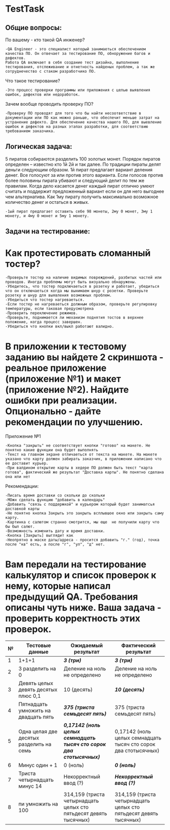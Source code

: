 # TestTask
## Общие вопросы:
По вашему - кто такой QA инженер?
````
-QA Engineer - это специалист который занимаеться обеспечением качества ПО. Он отвечает за тестирование ПО, обноружение багов и дефектов.
Работа QA включает в себя создание тест дизайна, выполнение тестирования, отслеживание и отнетность найденых проблем, а так же сотруднечество с стаком разработчико ПО.
````
Что такое тестирование?
````
-Это процесс проверки программы или приложения с целью выявления ошибок, дефектов или недоработок.
````
Зачем вообще проводить проверку ПО?
````
-Проверку ПО проводят для того что бы найти несоответствие в документации или ПО как можно раньше, что обеспечит меньше затрат на устранение дефекто. Для обеспечение качества нашего ПО, для выевление ошибок и дефектов на разных этапах разработки, для соответствию требованием заказчика.
````
## Логическая задача:
5 пиратов собираются разделить 100 золотых монет. Порядок пиратов определен – известно кто 1й 2й и так далее. По традиции пираты делят деньги следующим образом. 1й пират предлагает вариант деления денег. Все голосуют за или против этого варианта. Если голосов против более половины пирата убивают и следующий делит по тем же правилам. Когда дело касается денег каждый пират отлично умеют считать и поддержит предложенный вариант если он для него выгоднее чем альтернатива. Как 1му пирату получить максимально возможное количество денег и остаться в живых.
````
-1ый пират предлагает оставить себе 98 монеты, 2му 0 монет, 3му 1 монету, и 4му 0 монет и 5му 1 монету.
````
## Задачи на тестирование:
# Как протестировать сломанный тостер?
````
-Проверьте тостер на наличие видимых повреждений, разбитых частей или проводов. Иногда проблемы могут быть визуально обнаружены.
-Убедитесь, что тостер подключаеться в розетку и работает, убедиться что он отключаеться когда мы вынимаем шнур с розетки. Проверьте розетку и шнур для выявления возможных проблем.
-Убедиться что тостер нагреваеться.
-Если тостер не нагреваеться должным образом, проверьте регулировку температуры, если таковая предусмотрена
-Проверить переключение режимов.
-Проверьте, поднимается ли механизм поднятия тостов в верхнее положение, когда процесс завершен.
-Убедиться что кнопки вкл/выкл работают валидно.
````

# В приложении к тестовому заданию вы найдете 2 скриншота - реальное приложение (приложение №1) и макет (приложение №2). Найдите ошибки при реализации. Опционально - дайте рекомендации по улучшению.

Приложение №1
````
-Кнопка "закрыть" не соответствует кнопки "готово" на макете. Не понятно какие функции она будет выполнять
-Текст на главном экране отличаеться от текста на макете. На макете указано что карту должен забирать заказчик, в приложении написано что ее доставит курьер.
-При валдином открытие карты в хедере ПО должен быть текст "карта готова", фактический же результат "Доставка карты". Не понятно сделана она или нет
````
Рекомендации:
````
-Писать время доставки со скольки до скольки
-МОжн сделать функцию "добавить в календарь"
-Добавить "связь с поддержкой" и курьером который будет заниматсья доставкой карты
-Не понятно кнопка Закрыть это закрыть всплывшое окно или закрыть саму карту. 
-Картинка с салютом странно смотрится, мы еще  не получили карту что бы был салют.
-Возможность изменить дату и время доставки.
-Кнопка [Закрыть] выглядит как 
-Неопрятно в маске даты/адреса - просится добавить "г." (год), точка после "кв" есть, а после "г", "ул", "д" нет. 
````

# Вам передали на тестирование калькулятор и список проверок к нему, которые написал предыдущий QA. Требования описаны чуть ниже. Ваша задача - проверить корректность этих проверок.


| № | Тестовые данные                                   | Ожидаемый результат                                            | Фактический результат                                         |
|---|----------------------------------------------------|-----------------------------------------------------------------|----------------------------------------------------------------|
| 1 | 1+1+1                                              | ___3 (три)___                                                        | ___3 (три)___                                                         |
| 2 | 3 разделить на 0                                   | Деление на ноль не определено                                  | Деление на ноль не определено                                  |
| 3 | Девять целых девять десятых плюс 0,1              | 10 (десять)                                                     | ___10 (десять)___                                                    |
| 4 | Пятнадцать умножить на двадцать пять              | ___375 (триста семьдесят пять)___                                   | 375 (триста семьдесят пять)                                   |
| 5 | Одна целая две десятых разделить на семь           | ___0,17142 (ноль целых семнадцать тысяч сто сорок два стотысячных)___ | 0,17142 (ноль целых семнадцать тысяч сто сорок два стотысячных) |
| 6 | Минус один + 1                                    | 0 (ноль)                                                        | ___0 (ноль)___                                                       |
| 7 | Триста четырнадцать минус 14                       | Некорректный ввод (?)                                          | ___Некорректный ввод (?)___                                          |
| 8 | пи умножить на 100                                | 314,159 (триста четырнадцать целых сто пятьдесят девять тысячных) | 314,159 (триста четырнадцать целых сто пятьдесят девять тысячных) |
